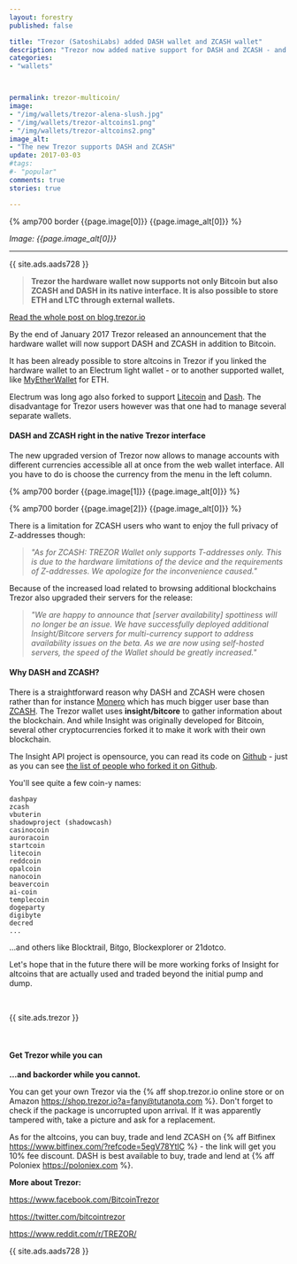 ```yaml
---
layout: forestry
published: false

title: "Trezor (SatoshiLabs) added DASH wallet and ZCASH wallet"
description: "Trezor now added native support for DASH and ZCASH - and explained what the altcoin needs to get supported (looking at you, Monero)."
categories:
- "wallets"



permalink: trezor-multicoin/
image:
- "/img/wallets/trezor-alena-slush.jpg"
- "/img/wallets/trezor-altcoins1.png"
- "/img/wallets/trezor-altcoins2.png"
image_alt:
- "The new Trezor supports DASH and ZCASH"
update: 2017-03-03
#tags:
#- "popular"
comments: true
stories: true

---
```


{% amp700 border {{page.image[0]}} {{page.image_alt[0]}} %}

_Image: {{page.image_alt[0]}}_

________________________


{{ site.ads.aads728 }}

> **Trezor the hardware wallet now supports not only Bitcoin but also ZCASH and DASH in its native interface. It is also possible to store ETH and LTC through external wallets.**

[Read the whole post on blog.trezor.io](https://blog.trezor.io/multi-currency-support-bitcoin-dash-and-zcash-in-trezor-wallet-7377d812112a#.lo4zsnogf)

By the end of January 2017 Trezor released an announcement that the hardware wallet will now support DASH and ZCASH in addition to Bitcoin.

It has been already possible to store altcoins in Trezor if you linked the hardware wallet to an Electrum light wallet - or to another supported wallet, like [MyEtherWallet](https://blog.trezor.io/trezor-integration-with-myetherwallet-3e217a652e08#.2g4f3e2h7) for ETH.

Electrum was long ago also forked to support [Litecoin](https://electrum-ltc.org/) and [Dash](https://electrum-dash.org/). The disadvantage for Trezor users however was that one had to manage several separate wallets.

#### DASH and ZCASH right in the native Trezor interface

The new upgraded version of Trezor now allows to manage accounts with different currencies accessible all at once from the web wallet interface. All you have to do is choose the currency from the menu in the left column.

{% amp700 border {{page.image[1]}} {{page.image_alt[0]}} %}

{% amp700 border {{page.image[2]}} {{page.image_alt[0]}} %}

There is a limitation for ZCASH users who want to enjoy the full privacy of Z-addresses though:

> *"As for ZCASH: TREZOR Wallet only supports T-addresses only. This is due to the hardware limitations of the device and the requirements of Z-addresses. We apologize for the inconvenience caused."*

Because of the increased load related to browsing additional blockchains Trezor also upgraded their servers for the release:

> *"We are happy to announce that [server availability] spottiness will no longer be an issue. We have successfully deployed additional Insight/Bitcore servers for multi-currency support to address availability issues on the beta. As we are now using self-hosted servers, the speed of the Wallet should be greatly increased."*

#### Why DASH and ZCASH?

There is a straightforward reason why DASH and ZCASH were chosen rather than for instance [Monero](http://coinmarketcap.com/currencies/monero/) which has much bigger user base than [ZCASH](http://coinmarketcap.com/currencies/zcash/). The Trezor wallet uses **insight/bitcore** to gather information about the blockchain. And while Insight was originally developed for Bitcoin, several other cryptocurrencies forked it to make it work with their own blockchain.

The Insight API project is opensource, you can read its code on [Github](https://github.com/bitpay/insight-api/) - just as you can see [the list of people who forked it on Github](https://github.com/bitpay/insight-api/network/members).

You'll see quite a few coin-y names:

```
dashpay
zcash
vbuterin
shadowproject (shadowcash)
casinocoin
auroracoin
startcoin
litecoin
reddcoin
opalcoin
nanocoin
beavercoin
ai-coin
templecoin
dogeparty
digibyte
decred
...
```

...and others like Blocktrail, Bitgo, Blockexplorer or 21dotco.

Let's hope that in the future there will be more working forks of Insight for altcoins that are actually used and traded beyond the initial pump and dump.


&nbsp;

{{ site.ads.trezor }}

&nbsp;

#### Get Trezor while you can

**...and backorder while you cannot.**

You can get your own Trezor via the {% aff shop.trezor.io online store or on Amazon https://shop.trezor.io?a=fany@tutanota.com %}. Don't forget to check if the package is uncorrupted upon arrival. If it was apparently tampered with, take a picture and ask for a replacement.

As for the altcoins, you can buy, trade and lend ZCASH on {% aff Bitfinex https://www.bitfinex.com/?refcode=5egV78YtlC %} - the link will get you 10% fee discount.
DASH is best available to buy, trade and lend at {% aff Poloniex https://poloniex.com %}.

**More about Trezor:**

<a target="_blank" href="https://www.facebook.com/BitcoinTrezor"><i class="fa fa-facebook"></i> https://www.facebook.com/BitcoinTrezor</a>

<a target="_blank" href="https://twitter.com/bitcointrezor"><i class="fa fa-twitter"></i> https://twitter.com/bitcointrezor</a>

<a target="_blank" href="https://www.reddit.com/r/TREZOR/"><i class="fa fa-reddit"></i> https://www.reddit.com/r/TREZOR/</a>

{{ site.ads.aads728 }}
